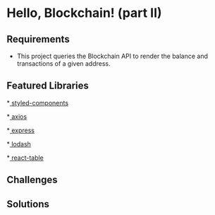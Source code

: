 # Hello, Blockchain! (part II)

## Requirements

* This project queries the Blockchain API to render the balance and transactions of a given address. 

## Featured Libraries

*<a href="https://www.styled-components.com/docs/advanced" target="_blank"> styled-components</a>

*<a href="https://github.com/axios/axios" target="_blank"> axios</a>

*<a href="https://expressjs.com" target="_blank"> express</a>

*<a href="https://lodash.com/" target="_blank"> lodash</a>

*<a href="https://www.npmjs.com/package/react-table" target="_blank"> react-table</a>

## Challenges


## Solutions





